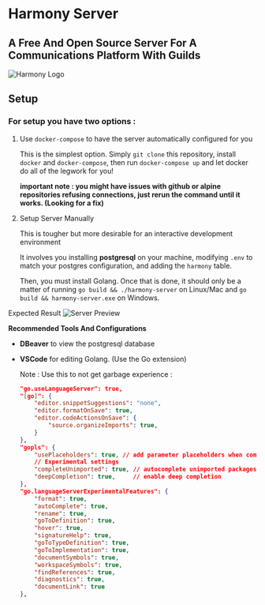 # Harmony Server
## A Free And Open Source Server For A Communications Platform With Guilds

![Harmony Logo](https://avatars3.githubusercontent.com/u/58618825?s=200)

## Setup

### For setup you have two options : 

1. Use `docker-compose` to have the server automatically configured for you
    
    This is the simplest option. Simply `git clone` this repository, install `docker` and `docker-compose`, then run `docker-compose up` and let docker do all of the legwork for you!

    **important note : you might have issues with github or alpine repositories refusing connections, just rerun the command until it works. (Looking for a fix)**
2. Setup Server Manually

    This is tougher but more desirable for an interactive development environment
    
    It involves you installing **postgresql** on your machine, modifying `.env` to match your postgres configuration, and adding the `harmony` table.

    Then, you must install Golang. Once that is done, it should only be a matter of running `go build && ./harmony-server` on Linux/Mac and `go build && harmony-server.exe` on Windows. 

Expected Result
![Server Preview](https://i.imgur.com/NaDOxYX.png)

**Recommended Tools And Configurations**

 - **DBeaver** to view the postgresql database
 - **VSCode** for editing Golang. (Use the Go extension)
    
    Note : Use this to not get garbage experience : 
    ```json
    "go.useLanguageServer": true,
    "[go]": {
        "editor.snippetSuggestions": "none",
        "editor.formatOnSave": true,
        "editor.codeActionsOnSave": {
            "source.organizeImports": true,
        }
    },
    "gopls": {
        "usePlaceholders": true, // add parameter placeholders when completing a function
        // Experimental settings
        "completeUnimported": true, // autocomplete unimported packages
        "deepCompletion": true,     // enable deep completion
    },
    "go.languageServerExperimentalFeatures": {
        "format": true,
        "autoComplete": true,
        "rename": true,
        "goToDefinition": true,
        "hover": true,
        "signatureHelp": true,
        "goToTypeDefinition": true,
        "goToImplementation": true,
        "documentSymbols": true,
        "workspaceSymbols": true,
        "findReferences": true,
        "diagnostics": true,
        "documentLink": true
    },
    ```